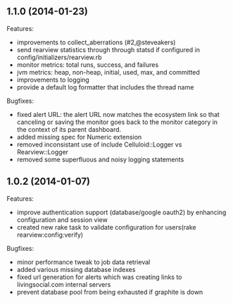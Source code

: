 ## 1.1.0 (2014-01-23)

Features:

- improvements to collect_aberrations (#2,@steveakers)
- send rearview statistics through through statsd if configured in config/initializers/rearview.rb
 - monitor metrics: total runs, success, and failures 
 - jvm metrics: heap, non-heap, initial, used, max, and committed
- improvements to logging
 - provide a default log formatter that includes the thread name

Bugfixes:

- fixed alert URL: the alert URL now matches the ecosystem link so that canceling or saving the monitor 
goes back to the monitor category in the context of its parent dashboard.
- added missing spec for Numeric extension
- removed inconsistant use of include Celluloid::Logger vs Rearview::Logger
- removed some superfluous and noisy logging statements

## 1.0.2 (2014-01-07)

Features:

- improve authentication support (database/google oauth2) by enhancing configuration and session view
- created new rake task to validate configuration for users(rake rearview:config:verify)

Bugfixes:

- minor performance tweak to job data retrieval
- added various missing database indexes
- fixed url generation for alerts which was creating links to livingsocial.com internal servers
- prevent database pool from being exhausted if graphite is down
